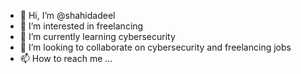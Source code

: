- 👋 Hi, I’m @shahidadeel
- 👀 I’m interested in freelancing
- 🌱 I’m currently learning cybersecurity
- 💞️ I’m looking to collaborate on cybersecurity and freelancing jobs
- 📫 How to reach me ...

<!---
shahidadeel/shahidadeel is a ✨ special ✨ repository because its `README.md` (this file) appears on your GitHub profile.
You can click the Preview link to take a look at your changes.
--->
